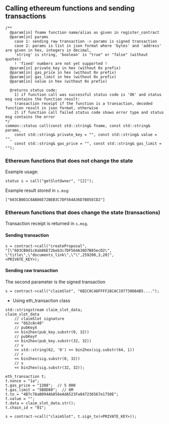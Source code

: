 ## Calling ethereum functions and sending transactions

```
/**
  @param[in] fname function name/alias as given in register_contract
  @param[in] params
    case 1: sending raw transaction -> params is signed transaction
    case 2: params is list in json format where 'bytes' and 'address' are given in hex, integers in decimal,
    'string' is string, 'boolean' is "true" or "false" (without quotes)
    ! 'fixed' numbers are not yet supported !
  @param[in] private_key in hex (without 0x prefix)
  @param[in] gas_price in hex (without 0x prefix)
  @param[in] gas_limit in hex (without 0x prefix)
  @param[in] value in hex (without 0x prefix)

  @returns status code:
    1) if function call was successful status code is 'OK' and status msg contains the function result:
    transaction receipt if the function is a transaction, decoded function result in json format, otherwise
    2) if function call failed status code shows error type and status msg contains the error
*/
common::status call(const std::string& fname, const std::string& params,
    const std::string& private_key = "", const std::string& value = "",
    const std::string& gas_price = "", const std::string& gas_limit = "");
```

### Ethereum functions that does not change the state

Example usage:

```
status s = call("getSlotOwner", "[2]");
```

Example result stored in ```s.msg```:

```
["603CB0D1C8AB86E72BEB3C7DF564A36D7B85ECD2"]
```

### Ethereum functions that does change the state (transactions)

Transaction receipt is returned in ```s.msg```.
#### Sending transaction

```
s = contract->call("createProposal",
"[\"603CB0d1c8ab86E72beb3c7DF564A36D7B85ecD2\", \"title\",\"documents_link\",\"\",259200,3,20]",
<PRIVATE_KEY>);
```

#### Sending raw transaction

The second parameter is the signed transaction

```
s = contract->call("claimSlot", "6B2C8C48FFFF28CAC197730D84B5....");
```

* Using eth_transaction class

```
std::stringstream claim_slot_data;
claim_slot_data
    // claimSlot signature
    << "6b2c8c48"
    // pubKeyX
    << bin2hex(pub_key.substr(0, 32))
    // pubKeyY
    << bin2hex(pub_key.substr(32, 32))
    // v
    << std::string(62, '0') << bin2hex(sig.substr(64, 1))
    // r
    << bin2hex(sig.substr(0, 32))
    // s
    << bin2hex(sig.substr(32, 32));

eth_transaction t;
t.nonce = "1a";
t.gas_price = "1388";  // 5 000
t.gas_limit = "5B8D80";  // 6M
t.to = "4B7c78aB094Ab856eAdA523Fa847236567e1750E";
t.value = "";
t.data = claim_slot_data.str();
t.chain_id = "01";

s = contract->call("claimSlot", t.sign_tx(<PRIVATE_KEY>));
```

